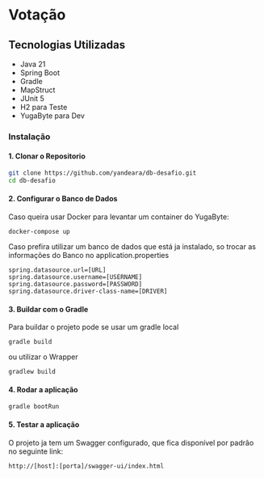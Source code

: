 # Votação

## Tecnologias Utilizadas

- Java 21
- Spring Boot
- Gradle
- MapStruct
- JUnit 5
- H2 para Teste
- YugaByte para Dev

### Instalação

#### 1. Clonar o Repositorio

```bash
git clone https://github.com/yandeara/db-desafio.git
cd db-desafio
```

#### 2. Configurar o Banco de Dados

Caso queira usar Docker para levantar um container do YugaByte:

```
docker-compose up
```

Caso prefira utilizar um banco de dados que está ja instalado, so trocar as informações do Banco no application.properties

```
spring.datasource.url=[URL]
spring.datasource.username=[USERNAME]
spring.datasource.password=[PASSWORD]
spring.datasource.driver-class-name=[DRIVER]
```
#### 3. Buildar com o Gradle

Para buildar o projeto pode se usar um gradle local

```
gradle build
```

ou utilizar o Wrapper 

```
gradlew build 
```

#### 4. Rodar a aplicação
```
gradle bootRun
```

#### 5. Testar a aplicação

O projeto ja tem um Swagger configurado, que fica disponível por padrão no seguinte link:
```
http://[host]:[porta]/swagger-ui/index.html
```






